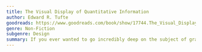 ```yaml
---
title: The Visual Display of Quantitative Information
author: Edward R. Tufte
goodreads: https://www.goodreads.com/book/show/17744.The_Visual_Display_of_Quantitative_Information
genre: Non-Fiction
subgenre: Design
summary: If you ever wanted to go incredibly deep on the subject of graphs and information display, this is the book to read.
---
```

